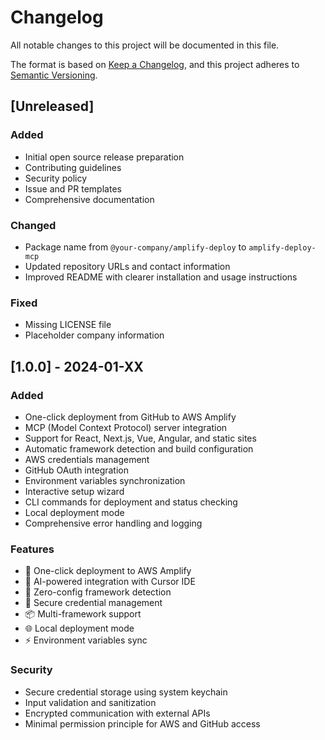 # Changelog

All notable changes to this project will be documented in this file.

The format is based on [Keep a Changelog](https://keepachangelog.com/en/1.0.0/),
and this project adheres to [Semantic Versioning](https://semver.org/spec/v2.0.0.html).

## [Unreleased]

### Added
- Initial open source release preparation
- Contributing guidelines
- Security policy
- Issue and PR templates
- Comprehensive documentation

### Changed
- Package name from `@your-company/amplify-deploy` to `amplify-deploy-mcp`
- Updated repository URLs and contact information
- Improved README with clearer installation and usage instructions

### Fixed
- Missing LICENSE file
- Placeholder company information

## [1.0.0] - 2024-01-XX

### Added
- One-click deployment from GitHub to AWS Amplify
- MCP (Model Context Protocol) server integration
- Support for React, Next.js, Vue, Angular, and static sites
- Automatic framework detection and build configuration
- AWS credentials management
- GitHub OAuth integration
- Environment variables synchronization
- Interactive setup wizard
- CLI commands for deployment and status checking
- Local deployment mode
- Comprehensive error handling and logging

### Features
- 🚀 One-click deployment to AWS Amplify
- 🤖 AI-powered integration with Cursor IDE
- 🔧 Zero-config framework detection
- 🔐 Secure credential management
- 📦 Multi-framework support
- 🌐 Local deployment mode
- ⚡ Environment variables sync

### Security
- Secure credential storage using system keychain
- Input validation and sanitization
- Encrypted communication with external APIs
- Minimal permission principle for AWS and GitHub access 